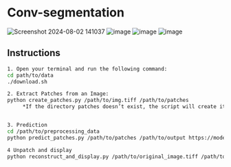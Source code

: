 # Conv-segmentation
![Screenshot 2024-08-02 141037](https://github.com/user-attachments/assets/5e21ee2b-220a-40ed-933a-0faf51dd4777)
![image](https://github.com/user-attachments/assets/28eee49d-08a6-4c65-b8a1-21ac0fb173a8)
![image](https://github.com/user-attachments/assets/61215c43-9872-4edb-a946-00f0532ef39d)
![image](https://github.com/user-attachments/assets/ebb71736-429d-42d5-b46c-f1b4ba5b7aea)

## Instructions 
```bash
1. Open your terminal and run the following command: 
cd path/to/data
./download.sh

2. Extract Patches from an Image: 
python create_patches.py /path/to/img.tiff /path/to/patches
     *If the directory patches doesn’t exist, the script will create it.


3. Prediction
cd /path/to/preprocessing_data
python predict_patches.py /path/to/patches /path/to/output https://model/download

4 Unpatch and display
python reconstruct_and_display.py /path/to/original_image.tiff /path/to/predictions.npy /path/to/output/segmented.png





